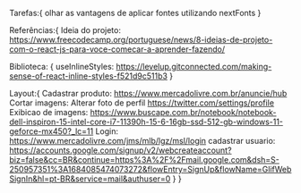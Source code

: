 Tarefas:{
olhar as vantagens de aplicar fontes utilizando nextFonts
}

Referências:{
Ideia do projeto: https://www.freecodecamp.org/portuguese/news/8-ideias-de-projeto-com-o-react-js-para-voce-comecar-a-aprender-fazendo/

Biblioteca: {
useInlineStyles: https://levelup.gitconnected.com/making-sense-of-react-inline-styles-f521d9c511b3
}

Layout:{
Cadastrar produto: https://www.mercadolivre.com.br/anuncie/hub
Cortar imagens: Alterar foto de perfil https://twitter.com/settings/profile
Exibicao de imagens: https://www.buscape.com.br/notebook/notebook-dell-inspiron-15-intel-core-i7-11390h-15-6-16gb-ssd-512-gb-windows-11-geforce-mx450?_lc=11
Login: https://www.mercadolivre.com/jms/mlb/lgz/msl/login
cadastrar usuario: https://accounts.google.com/signup/v2/webcreateaccount?biz=false&cc=BR&continue=https%3A%2F%2Fmail.google.com&dsh=S-250957351%3A1684085474073272&flowEntry=SignUp&flowName=GlifWebSignIn&hl=pt-BR&service=mail&authuser=0
}
}
